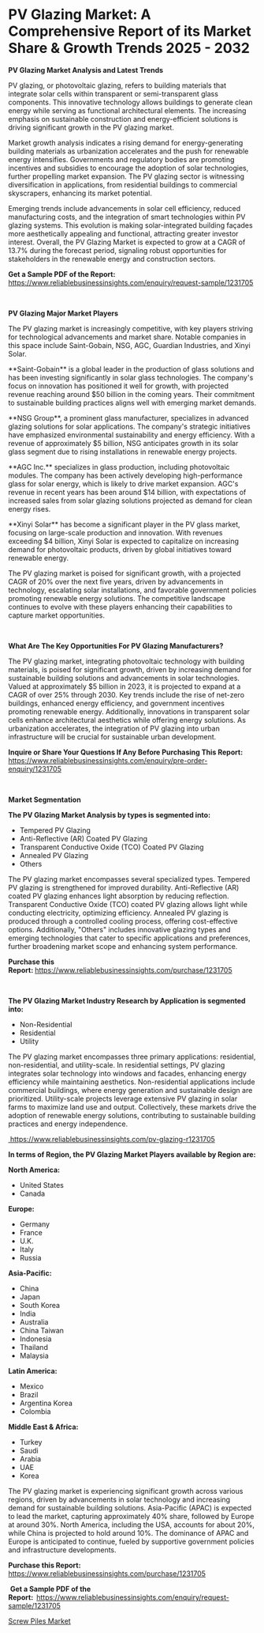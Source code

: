 <p><h1>PV Glazing Market: A Comprehensive Report of its Market Share & Growth Trends 2025 - 2032</h1></p><p><strong>PV Glazing Market Analysis and Latest Trends</strong></p>
<p><p>PV glazing, or photovoltaic glazing, refers to building materials that integrate solar cells within transparent or semi-transparent glass components. This innovative technology allows buildings to generate clean energy while serving as functional architectural elements. The increasing emphasis on sustainable construction and energy-efficient solutions is driving significant growth in the PV glazing market.</p><p>Market growth analysis indicates a rising demand for energy-generating building materials as urbanization accelerates and the push for renewable energy intensifies. Governments and regulatory bodies are promoting incentives and subsidies to encourage the adoption of solar technologies, further propelling market expansion. The PV glazing sector is witnessing diversification in applications, from residential buildings to commercial skyscrapers, enhancing its market potential.</p><p>Emerging trends include advancements in solar cell efficiency, reduced manufacturing costs, and the integration of smart technologies within PV glazing systems. This evolution is making solar-integrated building façades more aesthetically appealing and functional, attracting greater investor interest. Overall, the PV Glazing Market is expected to grow at a CAGR of 13.7% during the forecast period, signaling robust opportunities for stakeholders in the renewable energy and construction sectors.</p></p>
<p><strong>Get a Sample PDF of the Report:&nbsp;</strong> <a href="https://www.reliablebusinessinsights.com/enquiry/request-sample/1231705?utm_campaign=3177&utm_medium=2&utm_source=Github&utm_content=ia&utm_term=02042025&utm_id=pv-glazing">https://www.reliablebusinessinsights.com/enquiry/request-sample/1231705</a></p>
<p>&nbsp;</p>
<p><strong>PV Glazing Major Market Players</strong></p>
<p><p>The PV glazing market is increasingly competitive, with key players striving for technological advancements and market share. Notable companies in this space include Saint-Gobain, NSG, AGC, Guardian Industries, and Xinyi Solar.</p><p>**Saint-Gobain** is a global leader in the production of glass solutions and has been investing significantly in solar glass technologies. The company's focus on innovation has positioned it well for growth, with projected revenue reaching around $50 billion in the coming years. Their commitment to sustainable building practices aligns well with emerging market demands.</p><p>**NSG Group**, a prominent glass manufacturer, specializes in advanced glazing solutions for solar applications. The company's strategic initiatives have emphasized environmental sustainability and energy efficiency. With a revenue of approximately $5 billion, NSG anticipates growth in its solar glass segment due to rising installations in renewable energy projects.</p><p>**AGC Inc.** specializes in glass production, including photovoltaic modules. The company has been actively developing high-performance glass for solar energy, which is likely to drive market expansion. AGC's revenue in recent years has been around $14 billion, with expectations of increased sales from solar glazing solutions projected as demand for clean energy rises.</p><p>**Xinyi Solar** has become a significant player in the PV glass market, focusing on large-scale production and innovation. With revenues exceeding $4 billion, Xinyi Solar is expected to capitalize on increasing demand for photovoltaic products, driven by global initiatives toward renewable energy.</p><p>The PV glazing market is poised for significant growth, with a projected CAGR of 20% over the next five years, driven by advancements in technology, escalating solar installations, and favorable government policies promoting renewable energy solutions. The competitive landscape continues to evolve with these players enhancing their capabilities to capture market opportunities.</p></p>
<p>&nbsp;</p>
<p><strong>What Are The Key Opportunities For PV Glazing Manufacturers?</strong></p>
<p><p>The PV glazing market, integrating photovoltaic technology with building materials, is poised for significant growth, driven by increasing demand for sustainable building solutions and advancements in solar technologies. Valued at approximately $5 billion in 2023, it is projected to expand at a CAGR of over 25% through 2030. Key trends include the rise of net-zero buildings, enhanced energy efficiency, and government incentives promoting renewable energy. Additionally, innovations in transparent solar cells enhance architectural aesthetics while offering energy solutions. As urbanization accelerates, the integration of PV glazing into urban infrastructure will be crucial for sustainable urban development.</p></p>
<p><strong>Inquire or Share Your Questions If Any Before Purchasing This Report:</strong> <a href="https://www.reliablebusinessinsights.com/enquiry/pre-order-enquiry/1231705?utm_campaign=3177&utm_medium=2&utm_source=Github&utm_content=ia&utm_term=02042025&utm_id=pv-glazing">https://www.reliablebusinessinsights.com/enquiry/pre-order-enquiry/1231705</a></p>
<p>&nbsp;</p>
<p><strong>Market Segmentation</strong></p>
<p><strong>The PV Glazing Market Analysis by types is segmented into:</strong></p>
<p><ul><li>Tempered PV Glazing</li><li>Anti-Reflective (AR) Coated PV Glazing</li><li>Transparent Conductive Oxide (TCO) Coated PV Glazing</li><li>Annealed PV Glazing</li><li>Others</li></ul></p>
<p><p>The PV glazing market encompasses several specialized types. Tempered PV glazing is strengthened for improved durability. Anti-Reflective (AR) coated PV glazing enhances light absorption by reducing reflection. Transparent Conductive Oxide (TCO) coated PV glazing allows light while conducting electricity, optimizing efficiency. Annealed PV glazing is produced through a controlled cooling process, offering cost-effective options. Additionally, "Others" includes innovative glazing types and emerging technologies that cater to specific applications and preferences, further broadening market scope and enhancing system performance.</p></p>
<p><strong>Purchase this Report:&nbsp;</strong><a href="https://www.reliablebusinessinsights.com/purchase/1231705?utm_campaign=3177&utm_medium=2&utm_source=Github&utm_content=ia&utm_term=02042025&utm_id=pv-glazing">https://www.reliablebusinessinsights.com/purchase/1231705</a></p>
<p>&nbsp;</p>
<p><strong>The PV Glazing Market Industry Research by Application is segmented into:</strong></p>
<p><ul><li>Non-Residential</li><li>Residential</li><li>Utility</li></ul></p>
<p><p>The PV glazing market encompasses three primary applications: residential, non-residential, and utility-scale. In residential settings, PV glazing integrates solar technology into windows and facades, enhancing energy efficiency while maintaining aesthetics. Non-residential applications include commercial buildings, where energy generation and sustainable design are prioritized. Utility-scale projects leverage extensive PV glazing in solar farms to maximize land use and output. Collectively, these markets drive the adoption of renewable energy solutions, contributing to sustainable building practices and energy independence.</p></p>
<p><a href="https://www.reliablebusinessinsights.com/pv-glazing-r1231705?utm_campaign=3177&utm_medium=2&utm_source=Github&utm_content=ia&utm_term=02042025&utm_id=pv-glazing">&nbsp;https://www.reliablebusinessinsights.com/pv-glazing-r1231705</a></p>
<p><strong>In terms of Region, the PV Glazing Market Players available by Region are:</strong></p>
<p>
    <p> <strong> North America: </strong>
        <ul>
            <li>United States</li>
            <li>Canada</li>
        </ul>
        </p> 
    <p> <strong> Europe: </strong>
        <ul>
            <li>Germany</li>
            <li>France</li>
            <li>U.K.</li>
            <li>Italy</li>
            <li>Russia</li>
        </ul>
        </p> 
    <p> <strong> Asia-Pacific: </strong>
        <ul>
            <li>China</li>
            <li>Japan</li>
            <li>South Korea</li>
            <li>India</li>
            <li>Australia</li>
            <li>China Taiwan</li>
            <li>Indonesia</li>
            <li>Thailand</li>
            <li>Malaysia</li>
        </ul>
        </p> 
    <p> <strong> Latin America: </strong>
        <ul>
            <li>Mexico</li>
            <li>Brazil</li>
            <li>Argentina Korea</li>
            <li>Colombia</li>
        </ul>
        </p> 
    <p> <strong> Middle East & Africa: </strong>
        <ul>
            <li>Turkey</li>
            <li>Saudi</li>
            <li>Arabia</li>
            <li>UAE</li>
            <li>Korea</li>
        </ul>
    </p>
    </p>
<p><p>The PV glazing market is experiencing significant growth across various regions, driven by advancements in solar technology and increasing demand for sustainable building solutions. Asia-Pacific (APAC) is expected to lead the market, capturing approximately 40% share, followed by Europe at around 30%. North America, including the USA, accounts for about 20%, while China is projected to hold around 10%. The dominance of APAC and Europe is anticipated to continue, fueled by supportive government policies and infrastructure developments.</p></p>
<p><strong>Purchase this Report: </strong><a href="https://www.reliablebusinessinsights.com/purchase/1231705?utm_campaign=3177&utm_medium=2&utm_source=Github&utm_content=ia&utm_term=02042025&utm_id=pv-glazing">https://www.reliablebusinessinsights.com/purchase/1231705</a></p>
<p>&nbsp;<strong>Get a Sample PDF of the Report:&nbsp;&nbsp;</strong><a href="https://www.reliablebusinessinsights.com/enquiry/request-sample/1231705?utm_campaign=3177&utm_medium=2&utm_source=Github&utm_content=ia&utm_term=02042025&utm_id=pv-glazing">https://www.reliablebusinessinsights.com/enquiry/request-sample/1231705</a></p>
<p><strong></strong></p>
<p><p><a href="https://github.com/stickkinkel/Market-Research-Report-List-1/blob/main/screw-piles-market.md?utm_campaign=3177&utm_medium=2&utm_source=Github&utm_content=ia&utm_term=02042025&utm_id=pv-glazing">Screw Piles Market</a></p></p>